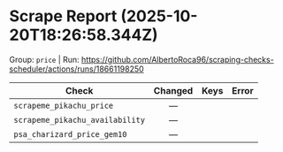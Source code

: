 # Scrape Report (2025-10-20T18:26:58.344Z)

Group: `price`  |  Run: https://github.com/AlbertoRoca96/scraping-checks-scheduler/actions/runs/18661198250

| Check | Changed | Keys | Error |
|---|:---:|:--|:--|
| `scrapeme_pikachu_price` | — |  |  |
| `scrapeme_pikachu_availability` | — |  |  |
| `psa_charizard_price_gem10` | — |  |  |
